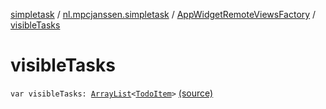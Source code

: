 [simpletask](../../index.md) / [nl.mpcjanssen.simpletask](../index.md) / [AppWidgetRemoteViewsFactory](index.md) / [visibleTasks](.)

# visibleTasks

`var visibleTasks: `[`ArrayList`](http://docs.oracle.com/javase/6/docs/api/java/util/ArrayList.html)`<`[`TodoItem`](../../nl.mpcjanssen.simpletask.dao.gentodo/-todo-item/index.md)`>` [(source)](https://github.com/mpcjanssen/simpletask-android/blob/master/src/main/java/nl/mpcjanssen/simpletask/AppWidgetService.kt#L34)